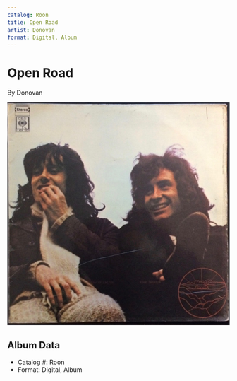 ```yaml
---
catalog: Roon
title: Open Road
artist: Donovan
format: Digital, Album
---
```


# Open Road

By Donovan

![](../../assets/albumcovers/Donovan-Open_Road.png)

## Album Data

- Catalog #: Roon
- Format: Digital, Album


